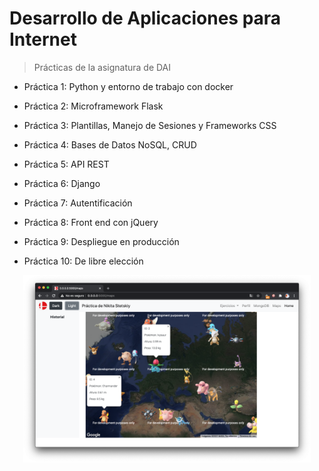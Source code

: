 # Desarrollo de Aplicaciones para Internet

> Prácticas de la asignatura de DAI

- Práctica 1: Python y entorno de trabajo con docker

- Práctica 2: Microframework Flask

- Práctica 3: Plantillas, Manejo de Sesiones y Frameworks CSS

- Práctica 4: Bases de Datos NoSQL, CRUD

- Práctica 5: API REST

- Práctica 6: Django

- Práctica 7: Autentificación

- Práctica 8: Front end con jQuery

- Práctica 9: Despliegue en producción

- Práctica 10: De libre elección

<p align="center">
  <img width="460" height="300" src="../../docs/imgs/DAI.png">
</p>